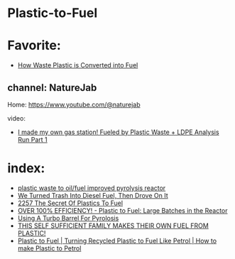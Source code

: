 # Plastic-to-Fuel
# Favorite:
- [How Waste Plastic is Converted into Fuel](https://youtu.be/e5EEAH773uw)

## channel: NatureJab
Home: https://www.youtube.com/@naturejab

video:
- [I made my own gas station! Fueled by Plastic Waste + LDPE Analysis Run Part 1](https://youtu.be/NYDj-gD2GWg)

# index:
- [plastic waste to oil/fuel improved pyrolysis reactor](https://youtu.be/_BfjaVbLb8I)
- [We Turned Trash Into Diesel Fuel, Then Drove On It](https://youtu.be/lYej_IDmtGw)
- [2257 The Secret Of Plastics To Fuel](https://youtu.be/1nhth93KJxs)
- [OVER 100% EFFICIENCY! - Plastic to Fuel: Large Batches in the Reactor](https://youtu.be/vP_PVq9Uvx0)
- [Using A Turbo Barrel For Pyrolosis](https://youtu.be/WhaVfAu288s?list=PLJ1IAeg4485Euf5kg2copgnp0FGahTUJO)
- [THIS SELF SUFFICIENT FAMILY MAKES THEIR OWN FUEL FROM PLASTIC!](https://youtu.be/TFuTCpCVSbM)
- [Plastic to Fuel | Turning Recycled Plastic to Fuel Like Petrol | How to make Plastic to Petrol](https://youtu.be/XmjdJzL96xg)
